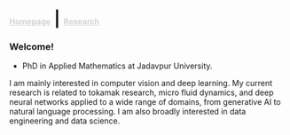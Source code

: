 # <a href="[https://satwikapplied.github.io/portfolio/]" style="color:lightgray; font-size: 14px;">Homepage</a> | <a href="[https://scholar.google.com/citations?user=n1hMxt0AAAAJ&hl=en]" style="color:lightgray; font-size: 14px;">Research</a>

### Welcome!

- PhD in Applied Mathematics at Jadavpur University. 

I am mainly interested in computer vision and deep learning. My current research is related to tokamak research, micro fluid dynamics, and deep neural networks applied to a wide range of domains, from generative AI to natural language processing. I am also broadly interested in data engineering and data science.


